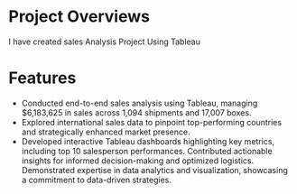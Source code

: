 # Project Overviews
I have created sales Analysis Project Using Tableau 
# Features
*  Conducted end-to-end sales analysis using Tableau, managing $6,183,625 in sales across 1,094 shipments and 17,007 boxes.
*  Explored international sales data to pinpoint top-performing countries and strategically enhanced market presence.
*  Developed interactive Tableau dashboards highlighting key metrics, including top 10 salesperson performances. Contributed actionable insights for informed decision-making and optimized logistics. Demonstrated 
   expertise in data analytics and visualization, showcasing a commitment to data-driven strategies.
